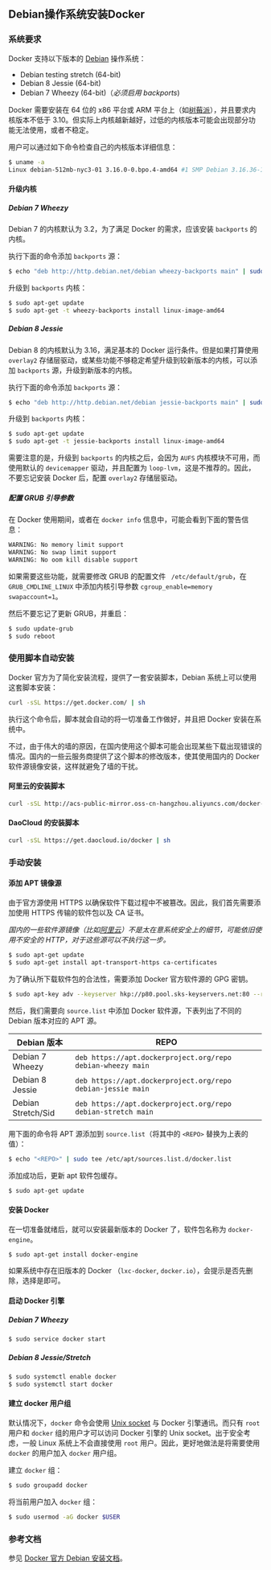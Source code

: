 ## Debian操作系统安装Docker

### 系统要求

Docker 支持以下版本的 [Debian](https://www.debian.org/intro/about) 操作系统：

* Debian testing stretch (64-bit)
* Debian 8 Jessie (64-bit)
* Debian 7 Wheezy (64-bit)（*必须启用 backports*)

Docker 需要安装在 64 位的 x86 平台或 ARM 平台上（如[树莓派](https://www.raspberrypi.org/)），并且要求内核版本不低于 3.10。但实际上内核越新越好，过低的内核版本可能会出现部分功能无法使用，或者不稳定。

用户可以通过如下命令检查自己的内核版本详细信息：

```bash
$ uname -a
Linux debian-512mb-nyc3-01 3.16.0-0.bpo.4-amd64 #1 SMP Debian 3.16.36-1+deb8u2~bpo70+1 (2016-10-19) x86_64 GNU/Linux
```

#### 升级内核

##### Debian 7 Wheezy

Debian 7 的内核默认为 3.2，为了满足 Docker 的需求，应该安装 `backports` 的内核。

执行下面的命令添加 `backports` 源：

```bash
$ echo "deb http://http.debian.net/debian wheezy-backports main" | sudo tee /etc/apt/sources.list.d/backports.list
```

升级到 `backports` 内核：

```bash
$ sudo apt-get update
$ sudo apt-get -t wheezy-backports install linux-image-amd64
```

##### Debian 8 Jessie

Debian 8 的内核默认为 3.16，满足基本的 Docker 运行条件。但是如果打算使用 `overlay2` 存储层驱动，或某些功能不够稳定希望升级到较新版本的内核，可以添加 `backports` 源，升级到新版本的内核。

执行下面的命令添加 `backports` 源：

```bash
$ echo "deb http://http.debian.net/debian jessie-backports main" | sudo tee /etc/apt/sources.list.d/backports.list
```

升级到 `backports` 内核：

```bash
$ sudo apt-get update
$ sudo apt-get -t jessie-backports install linux-image-amd64
```

需要注意的是，升级到 `backports` 的内核之后，会因为 `AUFS` 内核模块不可用，而使用默认的 `devicemapper` 驱动，并且配置为 `loop-lvm`，这是不推荐的。因此，不要忘记安装 Docker 后，配置 `overlay2` 存储层驱动。

##### 配置 GRUB 引导参数

在 Docker 使用期间，或者在 `docker info` 信息中，可能会看到下面的警告信息：

```bash
WARNING: No memory limit support
WARNING: No swap limit support
WARNING: No oom kill disable support
```

如果需要这些功能，就需要修改 GRUB 的配置文件 ` /etc/default/grub`，在 `GRUB_CMDLINE_LINUX` 中添加内核引导参数 `cgroup_enable=memory swapaccount=1`。

然后不要忘记了更新 GRUB，并重启：

```bash
$ sudo update-grub
$ sudo reboot
```

### 使用脚本自动安装

Docker 官方为了简化安装流程，提供了一套安装脚本，Debian 系统上可以使用这套脚本安装：

```bash
curl -sSL https://get.docker.com/ | sh
```

执行这个命令后，脚本就会自动的将一切准备工作做好，并且把 Docker 安装在系统中。

不过，由于伟大的墙的原因，在国内使用这个脚本可能会出现某些下载出现错误的情况。国内的一些云服务商提供了这个脚本的修改版本，使其使用国内的 Docker 软件源镜像安装，这样就避免了墙的干扰。

#### 阿里云的安装脚本

```bash
curl -sSL http://acs-public-mirror.oss-cn-hangzhou.aliyuncs.com/docker-engine/internet | sh -
```

#### DaoCloud 的安装脚本

```bash
curl -sSL https://get.daocloud.io/docker | sh
```

### 手动安装

#### 添加 APT 镜像源

由于官方源使用 HTTPS 以确保软件下载过程中不被篡改。因此，我们首先需要添加使用 HTTPS 传输的软件包以及 CA 证书。

*国内的一些软件源镜像（比如[阿里云](http://mirrors.aliyun.com/docker-engine/)）不是太在意系统安全上的细节，可能依旧使用不安全的 HTTP，对于这些源可以不执行这一步。*

```bash
$ sudo apt-get update
$ sudo apt-get install apt-transport-https ca-certificates
```

为了确认所下载软件包的合法性，需要添加 Docker 官方软件源的 GPG 密钥。

```bash
$ sudo apt-key adv --keyserver hkp://p80.pool.sks-keyservers.net:80 --recv-keys 58118E89F3A912897C070ADBF76221572C52609D
```

然后，我们需要向 `source.list` 中添加 Docker 软件源，下表列出了不同的 Debian 版本对应的 APT 源。

|     Debian 版本      |                            REPO                              |
|---------------------|--------------------------------------------------------------|
|   Debian 7 Wheezy   | `deb https://apt.dockerproject.org/repo debian-wheezy main`  |
|   Debian 8 Jessie   | `deb https://apt.dockerproject.org/repo debian-jessie main`  |
| Debian Stretch/Sid  | `deb https://apt.dockerproject.org/repo debian-stretch main` |

用下面的命令将 APT 源添加到 `source.list`（将其中的 `<REPO>` 替换为上表的值）：

```bash
$ echo "<REPO>" | sudo tee /etc/apt/sources.list.d/docker.list
```

添加成功后，更新 apt 软件包缓存。

```bash
$ sudo apt-get update
```

#### 安装 Docker

在一切准备就绪后，就可以安装最新版本的 Docker 了，软件包名称为 `docker-engine`。

```bash
$ sudo apt-get install docker-engine
```

如果系统中存在旧版本的 Docker （`lxc-docker`, `docker.io`），会提示是否先删除，选择是即可。

#### 启动 Docker 引擎

##### Debian 7 Wheezy

```bash
$ sudo service docker start
```

##### Debian 8 Jessie/Stretch

```bash
$ sudo systemctl enable docker
$ sudo systemctl start docker
```

#### 建立 docker 用户组

默认情况下，`docker` 命令会使用 [Unix socket](https://en.wikipedia.org/wiki/Unix_domain_socket) 与 Docker 引擎通讯。而只有 `root` 用户和 `docker` 组的用户才可以访问 Docker 引擎的 Unix socket。出于安全考虑，一般 Linux 系统上不会直接使用 `root` 用户。因此，更好地做法是将需要使用 `docker` 的用户加入 `docker` 用户组。

建立 `docker` 组：

```bash
$ sudo groupadd docker
```

将当前用户加入 `docker` 组：

```bash
$ sudo usermod -aG docker $USER
```



### 参考文档

参见 [Docker 官方 Debian 安装文档](https://docs.docker.com/engine/installation/linux/debian/)。

